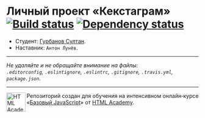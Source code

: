 # Личный проект «Кекстаграм» [![Build status][travis-image]][travis-url] [![Dependency status][dependency-image]][dependency-url]

* Студент: [Гурбанов Султан](https://up.htmlacademy.ru/javascript/5/user/192757).
* Наставник: `Антон Лунёв`.

---

_Не удаляйте и не обращайте внимание на файлы:_<br>
_`.editorconfig`, `.eslintignore`, `.eslintrc`, `.gitignore`, `.travis.yml`, `package.json`._

---

<a href="https://htmlacademy.ru/intensive/javascript"><img align="left" width="50" height="50" title="HTML Academy" src="https://up.htmlacademy.ru/static/img/intensive/javascript/logo-for-github.svg"></a>

Репозиторий создан для обучения на интенсивном онлайн‑курсе «[Базовый JavaScript](https://htmlacademy.ru/intensive/javascript)» от [HTML Academy](https://htmlacademy.ru).

[travis-image]: https://travis-ci.org/htmlacademy-javascript/192757-kekstagram.svg?branch=master
[travis-url]: https://travis-ci.org/htmlacademy-javascript/192757-kekstagram
[dependency-image]: https://david-dm.org/htmlacademy-javascript/192757-kekstagram.svg?style=flat-square
[dependency-url]: https://david-dm.org/htmlacademy-javascript/192757-kekstagram
